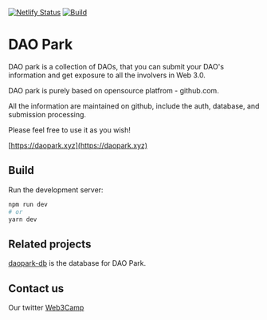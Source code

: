 [![Netlify Status](https://api.netlify.com/api/v1/badges/a96ba40f-a4e0-418a-b063-7673160fa0b5/deploy-status)](https://app.netlify.com/sites/daopark-site/deploys)
[![Build](https://github.com/Web3-Camp/daopark/actions/workflows/main.yml/badge.svg)](https://github.com/Web3-Camp/daopark/actions/workflows/main.yml)
# DAO Park

DAO park is a collection of DAOs, that you can submit your DAO's information and get exposure to all the involvers in Web 3.0.

DAO park is purely based on opensource platfrom - github.com.

All the information are maintained on github, include the auth, database, and submission processing.

Please feel free to use it as you wish!  

[https://daopark.xyz](https://daopark.xyz)  


## Build

Run the development server:

```bash
npm run dev
# or
yarn dev
```

## Related projects

[daopark-db](https://github.com/Web3-Camp/daopark-db/) is the database for DAO Park. 


## Contact us

Our twitter [Web3Camp](https://twitter/web3camp/)
